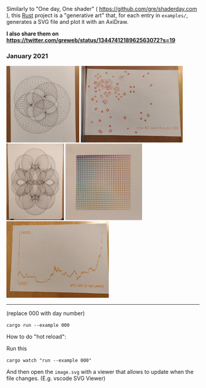 Similarly to "One day, One shader" ( https://github.com/gre/shaderday.com ), this [Rust](https://www.rust-lang.org/) project is a "generative art" that, for each entry in `examples/`, generates a SVG file and plot it with an AxiDraw.

**I also share them on https://twitter.com/greweb/status/1344741218962563072?s=19**

### January 2021

<a href="examples/001"><img height="200" src="./examples/001/photo.jpg"/></a>
<a href="examples/002"><img height="200" src="./examples/002/IMG_20210102_102357.jpg"/></a>
<a href="examples/003"><img height="200" src="./examples/003/IMG_20210103_084109.jpg"/></a>
<a href="examples/004"><img height="200" src="./examples/004/image.jpg"/></a>
<a href="examples/005"><img height="200" src="./examples/005/IMG_20210104_212108__01.jpg"/></a>

---

(replace 000 with day number)

```
cargo run --example 000
```

How to do "hot reload":

Run this

```
cargo watch "run --example 000"
```

And then open the `image.svg` with a viewer that allows to update when the file changes. (E.g. vscode SVG Viewer)
